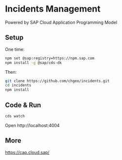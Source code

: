 # Incidents Management
Powered by SAP Cloud Application Programming Model

## Setup
One time:
```sh
npm set @sap:registry=https://npm.sap.com
npm install -g @sap/cds-dk
```

Then:
```sh
git clone https://github.com/chgeo/incidents.git
cd incidents
npm install
```

## Code & Run
```sh
cds watch
```

Open http://localhost:4004


## More
https://cap.cloud.sap/
